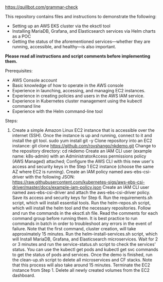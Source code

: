 https://quillbot.com/grammar-check

This repository contains files and instructions to demonstrate the following:

- Setting up an AWS EKS cluster via the eksctl tool
- Installing MariaDB, Grafana, and Elasticsearch services via Helm charts as a POC
- Getting the status of the aforementioned services—whether they are running, accessible, and healthy—is also important.

**Please read all instructions and script comments before implementing them.**

Prerequisites:

- AWS Console account
- Basic knowledge of how to operate in the AWS console
- Experience in launching, accessing, and managing EC2 instances.
- Experience in creating policies and users in the AWS IAM service.
- Experience in Kubernetes cluster management using the kubectl command line
- Experience with the Helm command-line tool

Steps:

1. Create a simple Amazon Linux EC2 instance that is accessible over the internet (SSH).
Once the instance is up and running, connect to it and install the git tool. sudo yum install git -y
Clone repository into an EC2 instance: git clone https://github.com/rovshango/nkdemo.git
Change to the repository directory: cd nkdemo
Create an IAM CLI user (example name: k8s-admin) with an AdministratorAccess permissions policy (AWS Managed) attached;
Configure the AWS CLI with this new user's access and security keys in the Step 1 EC2 instance (choose the same AZ where EC2 is running).
Create an IAM policy named aws-ebs-csi-driver with the following JSON:
https://raw.githubusercontent.com/kubernetes-sigs/aws-ebs-csi-driver/master/docs/example-iam-policy.json
Create an IAM CLI user named aws-ebs-csi-driver and attach the aws-ebs-csi-driver policy.
Save its access and security keys for Step 6.
Run the requirements.sh script, which will install essential tools.
Run the helm-repos.sh script, which will install the helm tool and the necessary repositories.
Follow and run the commands in the eksctl.sh file.
Read the comments for each command group before running them.
It is best practice to run commands in batch in order to troubleshoot any errors in the event of failure.
Note that the first command, cluster creation, will take approximately 15 minutes.
Run the helm-install-services.sh script, which will
Install MariaDB, Grafana, and Elasticsearch microservices.
Wait for 2 or 3 minutes and run the service-status.sh script to check the services' status.
You can use the kubectl get pods and kubectl get svc commands to get the status of pods and services.
Once the demo is finished, run the clean-up.sh script to delete all microservices and CF stacks.
Note that this process will also take around 15 minutes.
Terminate the EC2 instance from Step 1.
Delete all newly created volumes from the EC2 dashboard.
